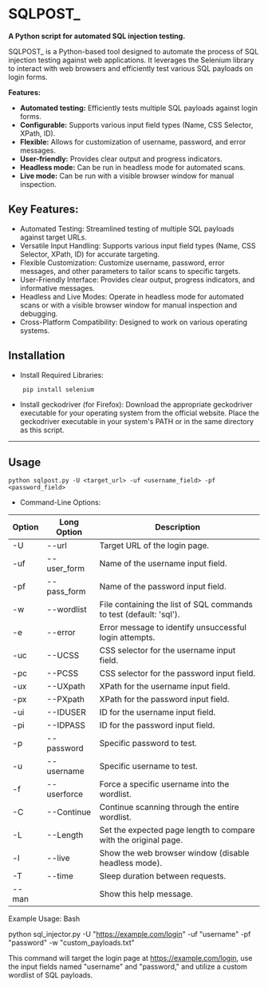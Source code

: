 # SQLPOST_

**A Python script for automated SQL injection testing.**


SQLPOST_ is a Python-based tool designed to automate the process of SQL injection testing against web applications.
It leverages the Selenium library to interact with web browsers and efficiently test various SQL payloads on login forms.

**Features:**

- **Automated testing:** Efficiently tests multiple SQL payloads against login forms.
- **Configurable:** Supports various input field types (Name, CSS Selector, XPath, ID).
- **Flexible:** Allows for customization of username, password, and error messages.
- **User-friendly:** Provides clear output and progress indicators.
- **Headless mode:** Can be run in headless mode for automated scans.
- **Live mode:** Can be run with a visible browser window for manual inspection.


## Key Features:

*    Automated Testing: Streamlined testing of multiple SQL payloads against target URLs.
*    Versatile Input Handling: Supports various input field types (Name, CSS Selector, XPath, ID) for accurate targeting.
*    Flexible Customization: Customize username, password, error messages, and other parameters to tailor scans to specific targets.
*    User-Friendly Interface: Provides clear output, progress indicators, and informative messages.
*    Headless and Live Modes: Operate in headless mode for automated scans or with a visible browser window for manual inspection and debugging.
*    Cross-Platform Compatibility: Designed to work on various operating systems.

## Installation

  * Install Required Libraries:
```
    pip install selenium
```
  * Install geckodriver (for Firefox):
        Download the appropriate geckodriver executable for your operating system from the official website.
        Place the geckodriver executable in your system's PATH or in the same directory as this script.
--------------------------------------------------------------------------------------------------
## Usage
```
python sqlpost.py -U <target_url> -uf <username_field> -pf <password_field> 
```
* Command-Line Options:

| Option | Long Option | Description |
|---|---|---|
| -U | --url | Target URL of the login page. |
| -uf | --user_form | Name of the username input field. |
| -pf | --pass_form | Name of the password input field. |
| -w | --wordlist | File containing the list of SQL commands to test (default: 'sql'). |
| -e | --error | Error message to identify unsuccessful login attempts. |
| -uc | --UCSS | CSS selector for the username input field. |
| -pc | --PCSS | CSS selector for the password input field. |
| -ux | --UXpath | XPath for the username input field. |
| -px | --PXpath | XPath for the password input field. |
| -ui | --IDUSER | ID for the username input field. |
| -pi | --IDPASS | ID for the password input field. |
| -p | --password | Specific password to test. |
| -u | --username | Specific username to test. |
| -f | --userforce | Force a specific username into the wordlist. |
| -C | --Continue | Continue scanning through the entire wordlist. |
| -L | --Length | Set the expected page length to compare with the original page. |
| -l | --live | Show the web browser window (disable headless mode). |
| -T | --time | Sleep duration between requests. |
| --man |  | Show this help message. |

Example Usage:
Bash

python sql_injector.py -U "https://example.com/login" -uf "username" -pf "password" -w "custom_payloads.txt"

This command will target the login page at https://example.com/login, use the input fields named "username" and "password," and utilize a custom wordlist of SQL payloads.

